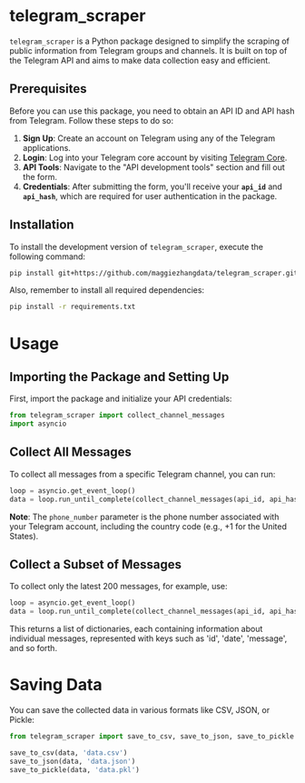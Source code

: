 # telegram_scraper

`telegram_scraper` is a Python package designed to simplify the scraping of public information from Telegram groups and channels. It is built on top of the Telegram API and aims to make data collection easy and efficient.

## Prerequisites

Before you can use this package, you need to obtain an API ID and API hash from Telegram. Follow these steps to do so:

1. **Sign Up**: Create an account on Telegram using any of the Telegram applications.
2. **Login**: Log into your Telegram core account by visiting [Telegram Core](https://my.telegram.org).
3. **API Tools**: Navigate to the "API development tools" section and fill out the form.
4. **Credentials**: After submitting the form, you'll receive your <b>`api_id`</b> and <b>`api_hash`</b>, which are required for user authentication in the package.

## Installation

To install the development version of `telegram_scraper`, execute the following command:

```bash
pip install git+https://github.com/maggiezhangdata/telegram_scraper.git
```

Also, remember to install all required dependencies:

```bash
pip install -r requirements.txt
```

# Usage
## Importing the Package and Setting Up
First, import the package and initialize your API credentials:

```python
from telegram_scraper import collect_channel_messages
import asyncio
```
## Collect All Messages
To collect all messages from a specific Telegram channel, you can run:

```python
loop = asyncio.get_event_loop()
data = loop.run_until_complete(collect_channel_messages(api_id, api_hash, phone_number, channel_username))
```

**Note**: The `phone_number` parameter is the phone number associated with your Telegram account, including the country code (e.g., +1 for the United States).
## Collect a Subset of Messages
To collect only the latest 200 messages, for example, use:

```python
loop = asyncio.get_event_loop()
data = loop.run_until_complete(collect_channel_messages(api_id, api_hash, phone_number, channel_username, message_count=200))
```
This returns a list of dictionaries, each containing information about individual messages, represented with keys such as 'id', 'date', 'message', and so forth.

# Saving Data
You can save the collected data in various formats like CSV, JSON, or Pickle:

```python
from telegram_scraper import save_to_csv, save_to_json, save_to_pickle

save_to_csv(data, 'data.csv')
save_to_json(data, 'data.json')
save_to_pickle(data, 'data.pkl')
```